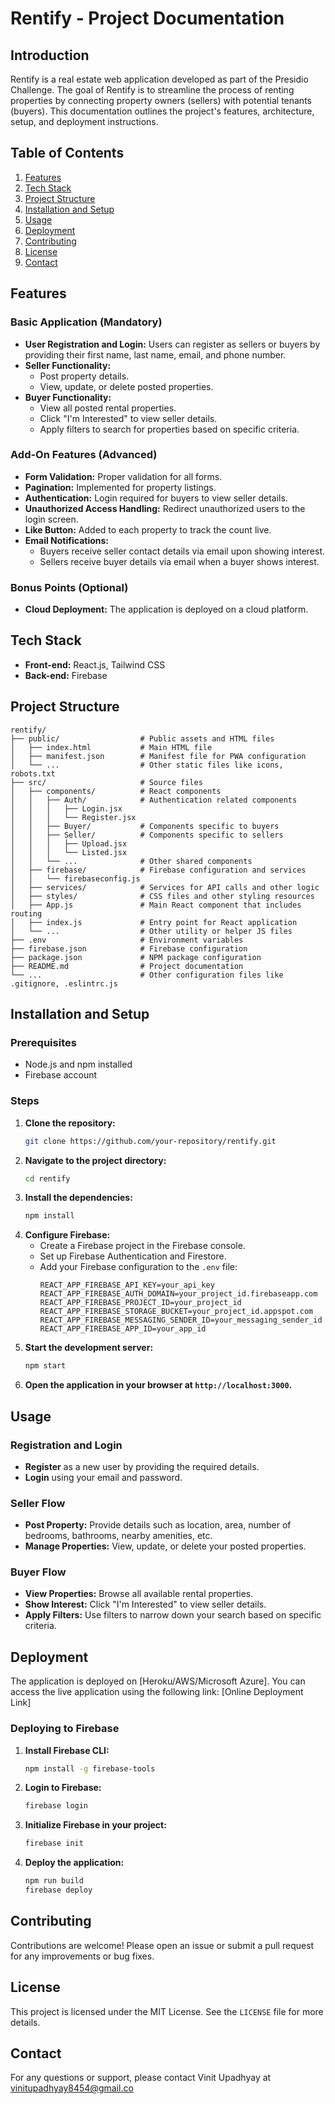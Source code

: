 # Rentify - Project Documentation

## Introduction
Rentify is a real estate web application developed as part of the Presidio Challenge. The goal of Rentify is to streamline the process of renting properties by connecting property owners (sellers) with potential tenants (buyers). This documentation outlines the project's features, architecture, setup, and deployment instructions.

## Table of Contents
1. [Features](#features)
2. [Tech Stack](#tech-stack)
3. [Project Structure](#project-structure)
4. [Installation and Setup](#installation-and-setup)
5. [Usage](#usage)
6. [Deployment](#deployment)
7. [Contributing](#contributing)
8. [License](#license)
9. [Contact](#contact)

## Features
### Basic Application (Mandatory)
- **User Registration and Login:** Users can register as sellers or buyers by providing their first name, last name, email, and phone number.
- **Seller Functionality:** 
  - Post property details.
  - View, update, or delete posted properties.
- **Buyer Functionality:** 
  - View all posted rental properties.
  - Click "I'm Interested" to view seller details.
  - Apply filters to search for properties based on specific criteria.

### Add-On Features (Advanced)
- **Form Validation:** Proper validation for all forms.
- **Pagination:** Implemented for property listings.
- **Authentication:** Login required for buyers to view seller details.
- **Unauthorized Access Handling:** Redirect unauthorized users to the login screen.
- **Like Button:** Added to each property to track the count live.
- **Email Notifications:** 
  - Buyers receive seller contact details via email upon showing interest.
  - Sellers receive buyer details via email when a buyer shows interest.

### Bonus Points (Optional)
- **Cloud Deployment:** The application is deployed on a cloud platform.

## Tech Stack
- **Front-end:** React.js, Tailwind CSS
- **Back-end:** Firebase

## Project Structure
```
rentify/
├── public/                  # Public assets and HTML files
│   ├── index.html           # Main HTML file
│   ├── manifest.json        # Manifest file for PWA configuration
│   └── ...                  # Other static files like icons, robots.txt
├── src/                     # Source files
│   ├── components/          # React components
│   │   ├── Auth/            # Authentication related components
│   │   │   ├── Login.jsx
│   │   │   └── Register.jsx
│   │   ├── Buyer/           # Components specific to buyers
│   │   ├── Seller/          # Components specific to sellers
│   │   │   ├── Upload.jsx
│   │   │   └── Listed.jsx
│   │   └── ...              # Other shared components
│   ├── firebase/            # Firebase configuration and services
│   │   └── firebaseconfig.js
│   ├── services/            # Services for API calls and other logic
│   ├── styles/              # CSS files and other styling resources
│   ├── App.js               # Main React component that includes routing
│   ├── index.js             # Entry point for React application
│   └── ...                  # Other utility or helper JS files
├── .env                     # Environment variables
├── firebase.json            # Firebase configuration
├── package.json             # NPM package configuration
├── README.md                # Project documentation
└── ...                      # Other configuration files like .gitignore, .eslintrc.js
```

## Installation and Setup
### Prerequisites
- Node.js and npm installed
- Firebase account

### Steps
1. **Clone the repository:**
   ```bash
   git clone https://github.com/your-repository/rentify.git
   ```
2. **Navigate to the project directory:**
   ```bash
   cd rentify
   ```
3. **Install the dependencies:**
   ```bash
   npm install
   ```
4. **Configure Firebase:**
   - Create a Firebase project in the Firebase console.
   - Set up Firebase Authentication and Firestore.
   - Add your Firebase configuration to the `.env` file:
     ```
     REACT_APP_FIREBASE_API_KEY=your_api_key
     REACT_APP_FIREBASE_AUTH_DOMAIN=your_project_id.firebaseapp.com
     REACT_APP_FIREBASE_PROJECT_ID=your_project_id
     REACT_APP_FIREBASE_STORAGE_BUCKET=your_project_id.appspot.com
     REACT_APP_FIREBASE_MESSAGING_SENDER_ID=your_messaging_sender_id
     REACT_APP_FIREBASE_APP_ID=your_app_id
     ```
5. **Start the development server:**
   ```bash
   npm start
   ```
6. **Open the application in your browser at `http://localhost:3000`.**

## Usage
### Registration and Login
- **Register** as a new user by providing the required details.
- **Login** using your email and password.

### Seller Flow
- **Post Property:** Provide details such as location, area, number of bedrooms, bathrooms, nearby amenities, etc.
- **Manage Properties:** View, update, or delete your posted properties.

### Buyer Flow
- **View Properties:** Browse all available rental properties.
- **Show Interest:** Click "I'm Interested" to view seller details.
- **Apply Filters:** Use filters to narrow down your search based on specific criteria.

## Deployment
The application is deployed on [Heroku/AWS/Microsoft Azure]. You can access the live application using the following link: [Online Deployment Link]

### Deploying to Firebase
1. **Install Firebase CLI:**
   ```bash
   npm install -g firebase-tools
   ```
2. **Login to Firebase:**
   ```bash
   firebase login
   ```
3. **Initialize Firebase in your project:**
   ```bash
   firebase init
   ```
4. **Deploy the application:**
   ```bash
   npm run build
   firebase deploy
   ```

## Contributing
Contributions are welcome! Please open an issue or submit a pull request for any improvements or bug fixes.

## License
This project is licensed under the MIT License. See the `LICENSE` file for more details.

## Contact
For any questions or support, please contact Vinit Upadhyay at vinitupadhyay8454@gmail.co

